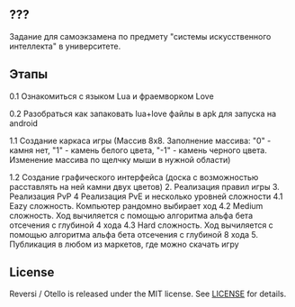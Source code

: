 ## ??? 
Задание для самоэкзамена по предмету "системы искусственного интеллекта" в университете.

## Этапы
0.1 Ознакомиться с языком Lua и фраемворком Love

0.2 Разобраться как запаковать lua+love файлы в apk для запуска на android

1.1 Создание каркаса игры (Массив 8x8. Заполнение массива: "0" - камня нет, "1" - камень белого цвета, "-1" - камень черного цвета. Изменение массива по щелчку мыши в нужной области)

1.2 Создание графического интерфейса (доска с возможностью расставлять на ней камни двух цветов)
2. Реализация правил игры
3. Реализация PvP
4 Реализация PvE и несколько уровней сложности 
4.1 Eazy сложность. Компьютер рандомно выбирает ход
4.2 Medium сложность. Ход вычиляется с помощью алгоритма альфа бета отсечения с глубиной 4 хода
4.3 Hard сложность. Ход вычиляется с помощью алгоритма альфа бета отсечения с глубиной 8 хода
5. Публикация в любом из маркетов, где можно скачать игру

## License 
Reversi / Otello is released under the MIT license. See [LICENSE](https://github.com/nikrodis/Reversi_Otello/blob/master/LICENSE) for details.
